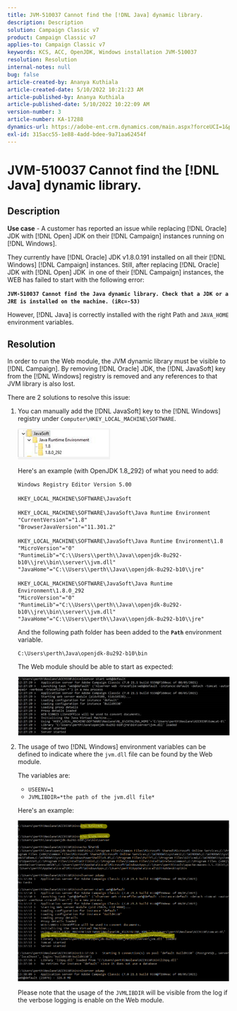 ```yaml
---
title: JVM-510037 Cannot find the [!DNL Java] dynamic library.
description: Description
solution: Campaign Classic v7
product: Campaign Classic v7
applies-to: Campaign Classic v7
keywords: KCS, ACC, OpenJDK, Windows installation JVM-510037
resolution: Resolution
internal-notes: null
bug: false
article-created-by: Ananya Kuthiala
article-created-date: 5/10/2022 10:21:23 AM
article-published-by: Ananya Kuthiala
article-published-date: 5/10/2022 10:22:09 AM
version-number: 3
article-number: KA-17288
dynamics-url: https://adobe-ent.crm.dynamics.com/main.aspx?forceUCI=1&pagetype=entityrecord&etn=knowledgearticle&id=dbe864eb-4ad0-ec11-a7b5-0022480a8e40
exl-id: 315acc55-1e88-4add-bdee-9a71aa62454f
---
```

# JVM-510037 Cannot find the [!DNL Java] dynamic library.

## Description

<b>Use case</b> - A customer has reported an issue while replacing [!DNL Oracle] JDK with [!DNL Open] JDK on their [!DNL Campaign] instances running on [!DNL Windows].

They currently have [!DNL Oracle] JDK v1.8.0.191 installed on all their [!DNL Windows] [!DNL Campaign] instances. Still, after replacing [!DNL Oracle] JDK with [!DNL Open] JDK  in one of their [!DNL Campaign] instances, the WEB has failed to start with the following error:

<b>`JVM-510037 Cannot find the Java dynamic library. Check that a JDK or a JRE is installed on the machine. (iRc=-53)`</b>

However, [!DNL Java] is correctly installed with the right Path and `JAVA_HOME` environment variables.

## Resolution

In order to run the Web module, the JVM dynamic library must be visible to [!DNL Campaign]. By removing [!DNL Oracle] JDK, the [!DNL JavaSoft] key from the [!DNL Windows] registry is removed and any references to that JVM library is also lost.

There are 2 solutions to resolve this issue:

1. You can manually add the [!DNL JavaSoft] key to the [!DNL Windows] registry under `Computer\HKEY_LOCAL_MACHINE\SOFTWARE`.

   ![](assets/de72732e-d310-ec11-b6e6-000d3a597e01.png)

   Here's an example (with OpenJDK 1.8_292) of what you need to add:

   ```
   Windows Registry Editor Version 5.00
   
   HKEY_LOCAL_MACHINE\SOFTWARE\JavaSoft
   
   HKEY_LOCAL_MACHINE\SOFTWARE\JavaSoft\Java Runtime Environment
   "CurrentVersion"="1.8"
   "BrowserJavaVersion"="11.301.2"
   
   HKEY_LOCAL_MACHINE\SOFTWARE\JavaSoft\Java Runtime Environment\1.8
   "MicroVersion"="0"
   "RuntimeLib"="C:\\Users\\perth\\Java\\openjdk-8u292-b10\\jre\\bin\\server\\jvm.dll"
   "JavaHome"="C:\\Users\\perth\\Java\\openjdk-8u292-b10\\jre"
   
   HKEY_LOCAL_MACHINE\SOFTWARE\JavaSoft\Java Runtime Environment\1.8.0_292
   "MicroVersion"="0"
   "RuntimeLib"="C:\\Users\\perth\\Java\\openjdk-8u292-b10\\jre\\bin\\server\\jvm.dll"
   "JavaHome"="C:\\Users\\perth\\Java\\openjdk-8u292-b10\\jre"
   ```

   And the following path folder has been added to the <b>`Path`</b> environment variable.

   ```
   C:\Users\perth\Java\openjdk-8u292-b10\bin
   ```

   The Web module should be able to start as expected:

   ![](assets/f9d275cf-d910-ec11-b6e6-000d3a597e01.png)

1. The usage of two [!DNL Windows] environment variables can be defined to indicate where the `jvm.dll` file can be found by the Web module.

   The variables are:

   - `USEENV=1`
   - `JVMLIBDIR=*the path of the jvm.dll file*`

   Here's an example:

   ![](assets/108e8694-d814-ec11-b6e6-002248047155.png)

   Please note that the usage of the `JVMLIBDIR` will be visible from the log if the verbose logging is enable on the Web module.

